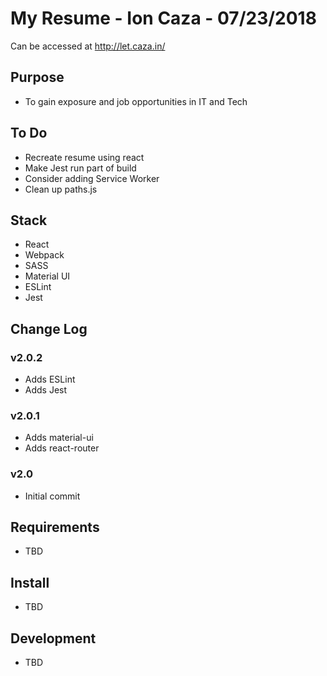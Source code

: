 # My Resume - Ion Caza - 07/23/2018

Can be accessed at <http://let.caza.in/>

## Purpose

* To gain exposure and job opportunities in IT and Tech

## To Do

* Recreate resume using react
* Make Jest run part of build
* Consider adding Service Worker
* Clean up paths.js

## Stack

* React
* Webpack
* SASS
* Material UI
* ESLint
* Jest

## Change Log

### v2.0.2

* Adds ESLint
* Adds Jest

### v2.0.1

* Adds material-ui
* Adds react-router

### v2.0

* Initial commit

## Requirements

* TBD

## Install

* TBD

## Development

* TBD